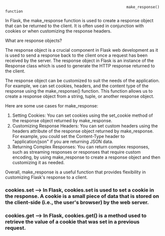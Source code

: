                                                            make_response() function
In Flask, the make_response function is used to create a response object that can be returned to the client. It is often used in conjunction with cookies or when customizing the response headers.

What are response objects?

The response object is a crucial component in Flask web development as it is used to send a response back to the client once a request has been received by the server. The response object in Flask is an instance of the Response class which is used to generate the HTTP response returned to the client.

The response object can be customized to suit the needs of the application. For example, we can set cookies, headers, and the content type of the response using the make_response() function. This function allows us to create a response object from a string, tuple, or another response object.

Here are some use cases for make_response:

1. Setting Cookies: You can set cookies using the set_cookie method of the response object returned by make_response.
2. Customizing Response Headers: You can set custom headers using the headers attribute of the response object returned by make_response. For example, you could set the Content-Type header to "application/json" if you are returning JSON data.
3. Returning Complex Responses: You can return complex responses, such as streaming responses or responses that require custom encoding, by using make_response to create a response object and then customizing it as needed.

Overall, make_response is a useful function that provides flexibility in customizing Flask's response to a client.       

### cookies.set --> In Flask, cookies.set is used to set a cookie in the response. A cookie is a small piece of data that is stored on the client-side (i.e., the user's browser) by the web server.
### cookies.get --> In Flask, cookies.get() is a method used to retrieve the value of a cookie that was set in a previous request.
